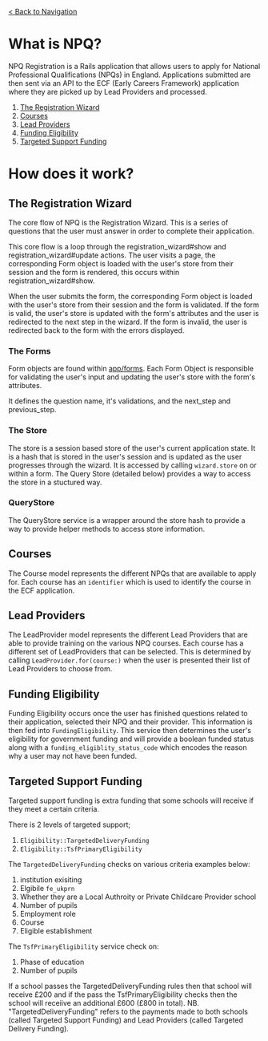 [< Back to Navigation](../README.md)

# What is NPQ?

NPQ Registration is a Rails application that allows users to apply for National Professional Qualifications (NPQs) in England. Applications submitted are then sent via an API to the ECF (Early Careers Framework) application where they are picked up by Lead Providers and processed.

1. [The Registration Wizard](#the-registration-wizard)
1. [Courses](#courses)
1. [Lead Providers](#lead-providers)
1. [Funding Eligibility](#funding-eligibility)
1. [Targeted Support Funding](#targeted-support-funding)

# How does it work?

## The Registration Wizard

The core flow of NPQ is the Registration Wizard. This is a series of questions that the user must answer in order to complete their application. 

This core flow is a loop through the registration_wizard#show and registration_wizard#update actions. The user visits a page, the corresponding Form object is loaded with the user's store from their session and the form is rendered, this occurs within registration_wizard#show. 

When the user submits the form, the corresponding Form object is loaded with the user's store from their session and the form is validated. If the form is valid, the user's store is updated with the form's attributes and the user is redirected to the next step in the wizard. If the form is invalid, the user is redirected back to the form with the errors displayed.

### The Forms

Form objects are found within [app/forms](app/forms). Each Form Object is responsible for validating the user's input and updating the user's store with the form's attributes.

It defines the question name, it's validations, and the next_step and previous_step.

### The Store

The store is a session based store of the user's current application state. It is a hash that is stored in the user's session and is updated as the user progresses through the wizard. It is accessed by calling `wizard.store` on or within a form. The Query Store (detailed below) provides a way to access the store in a stuctured way.

### QueryStore

The QueryStore service is a wrapper around the store hash to provide a way to provide helper methods to access store information. 

## Courses

The Course model represents the different NPQs that are available to apply for. Each course has an `identifier` which is used to identify the course in the ECF application.

## Lead Providers

The LeadProvider model represents the different Lead Providers that are able to provide training on the various NPQ courses. Each course has a different set of LeadProviders that can be selected. This is determined by calling `LeadProvider.for(course:)` when the user is presented their list of Lead Providers to choose from.

## Funding Eligibility

Funding Eligibility occurs once the user has finished questions related to their application, selected their NPQ and their provider. This information is then fed into `FundingEligibility`. This service then determines the user's eligibility for government funding and will provide a boolean funded status along with a `funding_eligiblity_status_code` which encodes the reason why a user may not have been funded.

## Targeted Support Funding

Targeted support funding is extra funding that some schools will receive if they meet a certain criteria. 

There is 2 levels of targeted support;

1. `Eligibility::TargetedDeliveryFunding` 
2. `Eligibility::TsfPrimaryEligibility`

The `TargetedDeliveryFunding` checks on various criteria examples below:

1. institution exisiting 
2. Elgibile `fe_ukprn`
3. Whether they are a Local Authroity or Private Childcare Provider school
4. Number of pupils
5. Employment role
6. Course
7. Eligible establishment

The `TsfPrimaryEligibility` service check on:

1. Phase of education 
2. Number of pupils

If a school passes the TargetedDeliveryFunding rules then that school will receive £200 and if the pass the TsfPrimaryEligibility checks then the school will receiive an additional £600 (£800 in total).
NB. "TargetedDeliveryFunding" refers to the payments made to both schools (called Targeted Support Funding) and Lead Providers (called Targeted Delivery Funding).
